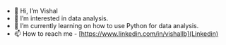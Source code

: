 - 👋 Hi, I’m Vishal
- 👀 I’m interested in data analysis.
- 🌱 I’m currently learning on how to use Python for data analysis.
- 📫 How to reach me - [https://www.linkedin.com/in/vishallb](Linkedin)

<!---
VishallB/VishallB is a ✨ special ✨ repository because its `README.md` (this file) appears on your GitHub profile.
You can click the Preview link to take a look at your changes.
--->
